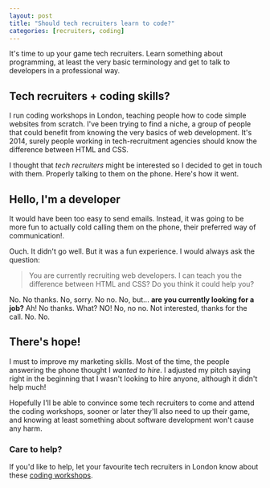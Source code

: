 ```yaml
---
layout: post
title: "Should tech recruiters learn to code?"
categories: [recruiters, coding]
---
```


It's time to up your game tech recruiters. Learn something about programming,
at least the very basic terminology and get to talk to developers in a professional way.

## Tech recruiters + coding skills?

I run coding workshops in London, teaching people how to code simple websites from scratch.
I've been trying to find a niche, a group of people that could benefit
from knowing the very basics of web development. It's 2014, surely people working
in tech-recruitment agencies should know the difference between HTML and CSS.

I thought that _tech recruiters_ might be interested so I decided to get in touch with them.
Properly talking to them on the phone. Here's how it went.

## Hello, I'm a developer

It would have been too easy to send emails. Instead, it was going to be more fun to
actually cold calling them on the phone, their preferred way of communication!.

Ouch. It didn't go well. But it was a fun experience. I would always ask the question:

> You are currently recruiting web developers.
I can teach you the difference between HTML and CSS? Do you think it could help you?


No. No thanks. No, sorry. No no. No, but... **are you currently looking for a job?** Ah! No thanks.
What? NO! No, no no. Not interested, thanks for the call. No. No.

## There's hope!

I must to improve my marketing skills. Most of the time, the people answering
the phone thought I _wanted to hire_. I adjusted my pitch saying right in the beginning
that I wasn't looking to hire anyone, although it didn't help much!

Hopefully I'll be able to convince some tech recruiters to come and attend the coding workshops,
sooner or later they'll also need to up their game, and knowing at least something
about software development won't cause any harm.

### Care to help?
If you'd like to help, let your favourite tech recruiters in London know about
these [coding workshops](http://coderwave.com/courses/coding-for-technology-recruiters).



